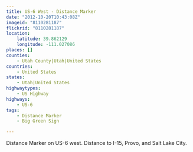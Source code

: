 ```yaml
---
title: US-6 West - Distance Marker
date: "2012-10-20T10:43:08Z"
imageid: "8110281187"
flickrid: "8110281187"
location:
    latitude: 39.862129
    longitude: -111.027086
places: []
counties:
    - Utah County|Utah|United States
countries:
    - United States
states:
    - Utah|United States
highwaytypes:
    - US Highway
highways:
    - US-6
tags:
    - Distance Marker
    - Big Green Sign

---
```

Distance Marker on US-6 west.  Distance to I-15, Provo, and Salt Lake City.